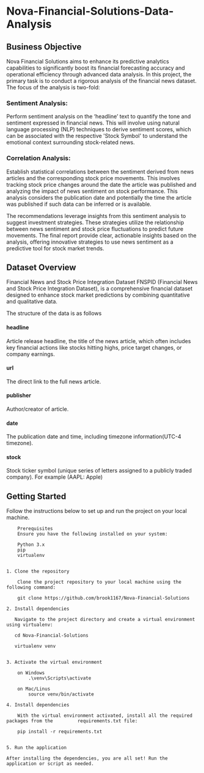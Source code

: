 # Nova-Financial-Solutions-Data-Analysis

## Business Objective

Nova Financial Solutions aims to enhance its predictive analytics capabilities to significantly boost its financial forecasting accuracy and operational efficiency through advanced data analysis. In this project, the primary task is to conduct a rigorous analysis of the financial news dataset. The focus of the analysis is two-fold:

### Sentiment Analysis:

Perform sentiment analysis on the ‘headline’ text to quantify the tone and sentiment expressed in financial news. This will involve using natural language processing (NLP) techniques to derive sentiment scores, which can be associated with the respective 'Stock Symbol' to understand the emotional context surrounding stock-related news.

### Correlation Analysis:

Establish statistical correlations between the sentiment derived from news articles and the corresponding stock price movements. This involves tracking stock price changes around the date the article was published and analyzing the impact of news sentiment on stock performance. This analysis considers the publication date and potentially the time the article was published if such data can be inferred or is available.

The recommendations leverage insights from this sentiment analysis to suggest investment strategies. These strategies utilize the relationship between news sentiment and stock price fluctuations to predict future movements. The final report provide clear, actionable insights based on the analysis, offering innovative strategies to use news sentiment as a predictive tool for stock market trends.

## Dataset Overview

Financial News and Stock Price Integration Dataset FNSPID (Financial News and Stock Price Integration Dataset), is a comprehensive financial dataset designed to enhance stock market predictions by combining quantitative and qualitative data.

The structure of the data is as follows

#### headline

Article release headline, the title of the news article, which often
includes key financial actions like stocks hitting highs, price target changes, or
company earnings.

#### url

The direct link to the full news article.


#### publisher

Author/creator of article.


#### date

The publication date and time, including timezone information(UTC-4
timezone).

#### stock

Stock ticker symbol (unique series of letters assigned to a publicly traded
company). For example (AAPL: Apple)



## Getting Started

Follow the instructions below to set up and run the project on your local machine.

        Prerequisites
        Ensure you have the following installed on your system:
        
        Python 3.x
        pip
        virtualenv
        

    1. Clone the repository

        Clone the project repository to your local machine using the following command:
    
        git clone https://github.com/brook1167/Nova-Financial-Solutions

    2. Install dependencies
    
       Navigate to the project directory and create a virtual environment using virtualenv:
    
       cd Nova-Financial-Solutions
       
       virtualenv venv

    
    3. Activate the virtual environment
        
        on Windows
            .\venv\Scripts\activate
            
        on Mac/Linus
            source venv/bin/activate
            
    4. Install dependencies
    
        With the virtual environment activated, install all the required packages from the         requirements.txt file:
        
        pip install -r requirements.txt
    
    
    5. Run the application
    
    After installing the dependencies, you are all set! Run the application or script as needed.
    
    
    
